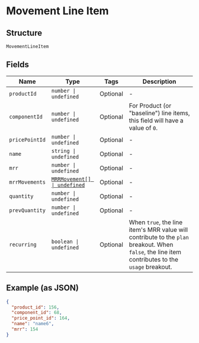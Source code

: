 
# Movement Line Item

## Structure

`MovementLineItem`

## Fields

| Name | Type | Tags | Description |
|  --- | --- | --- | --- |
| `productId` | `number \| undefined` | Optional | - |
| `componentId` | `number \| undefined` | Optional | For Product (or "baseline") line items, this field will have a value of `0`. |
| `pricePointId` | `number \| undefined` | Optional | - |
| `name` | `string \| undefined` | Optional | - |
| `mrr` | `number \| undefined` | Optional | - |
| `mrrMovements` | [`MRRMovement[] \| undefined`](../../doc/models/mrr-movement.md) | Optional | - |
| `quantity` | `number \| undefined` | Optional | - |
| `prevQuantity` | `number \| undefined` | Optional | - |
| `recurring` | `boolean \| undefined` | Optional | When `true`, the line item's MRR value will contribute to the `plan` breakout. When `false`, the line item contributes to the `usage` breakout. |

## Example (as JSON)

```json
{
  "product_id": 156,
  "component_id": 68,
  "price_point_id": 164,
  "name": "name6",
  "mrr": 154
}
```


